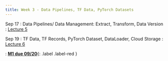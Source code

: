 ```yaml
---
title: Week 3 - Data Pipelines, TF Data, PyTorch Datasets
---
```


Sep 17
: Data Pipelines/ Data Management: Extract, Transform, Data Version
  : [Lecture 5](../assets/lectures/lecture5/L05_data1_labeling.pdf)

Sep 19
: TF Data, TF Records, PyTorch Dataset, DataLoader, Cloud Storage
  : [Lecture 6](../assets/lectures/lecture6/under-construction-gif-17.gif)

: [**M1 due 09/20**](https://harvard-iacs.github.io/2024-AC215/milestone1/){: .label .label-red }
